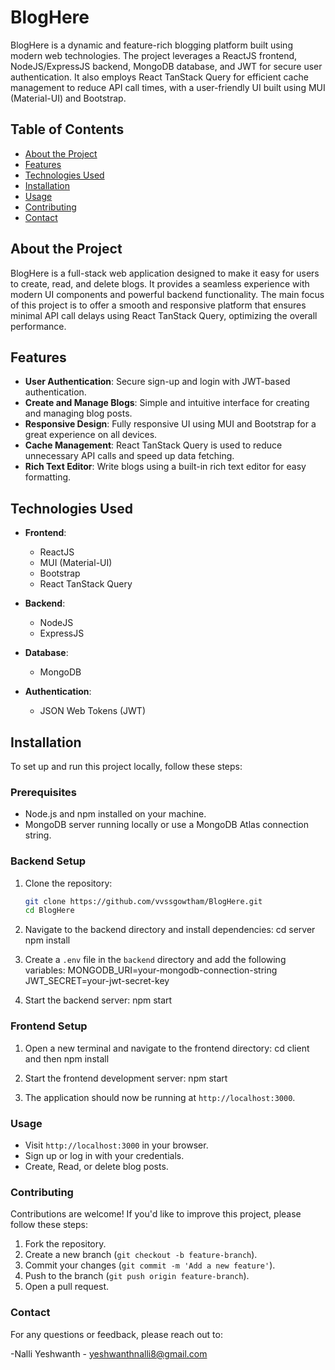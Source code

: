 # BlogHere

BlogHere is a dynamic and feature-rich blogging platform built using modern web technologies. The project leverages a ReactJS frontend, NodeJS/ExpressJS backend, MongoDB database, and JWT for secure user authentication. It also employs React TanStack Query for efficient cache management to reduce API call times, with a user-friendly UI built using MUI (Material-UI) and Bootstrap.

## Table of Contents

- [About the Project](#about-the-project)
- [Features](#features)
- [Technologies Used](#technologies-used)
- [Installation](#installation)
- [Usage](#usage)
- [Contributing](#contributing)
- [Contact](#contact)

## About the Project

BlogHere is a full-stack web application designed to make it easy for users to create, read, and delete blogs. It provides a seamless experience with modern UI components and powerful backend functionality. The main focus of this project is to offer a smooth and responsive platform that ensures minimal API call delays using React TanStack Query, optimizing the overall performance.

## Features

- **User Authentication**: Secure sign-up and login with JWT-based authentication.
- **Create and Manage Blogs**: Simple and intuitive interface for creating and managing blog posts.
- **Responsive Design**: Fully responsive UI using MUI and Bootstrap for a great experience on all devices.
- **Cache Management**: React TanStack Query is used to reduce unnecessary API calls and speed up data fetching.
- **Rich Text Editor**: Write blogs using a built-in rich text editor for easy formatting.

## Technologies Used

- **Frontend**: 
  - ReactJS
  - MUI (Material-UI)
  - Bootstrap
  - React TanStack Query

- **Backend**:
  - NodeJS
  - ExpressJS

- **Database**:
  - MongoDB

- **Authentication**:
  - JSON Web Tokens (JWT)

## Installation

To set up and run this project locally, follow these steps:

### Prerequisites
- Node.js and npm installed on your machine.
- MongoDB server running locally or use a MongoDB Atlas connection string.

### Backend Setup
1. Clone the repository:
   ```bash
   git clone https://github.com/vvssgowtham/BlogHere.git
   cd BlogHere

2. Navigate to the backend directory and install dependencies:
   cd server
   npm install

3. Create a `.env` file in the `backend` directory and add the following variables:
   MONGODB_URI=your-mongodb-connection-string
   JWT_SECRET=your-jwt-secret-key

4. Start the backend server:
   npm start

### Frontend Setup
1. Open a new terminal and navigate to the frontend directory: cd client and then npm install

2. Start the frontend development server: npm start

3. The application should now be running at `http://localhost:3000`.

### Usage

- Visit `http://localhost:3000` in your browser.
- Sign up or log in with your credentials.
- Create, Read, or delete blog posts.

### Contributing

Contributions are welcome! If you'd like to improve this project, please follow these steps:
1. Fork the repository.
2. Create a new branch (`git checkout -b feature-branch`).
3. Commit your changes (`git commit -m 'Add a new feature'`).
4. Push to the branch (`git push origin feature-branch`).
5. Open a pull request.

### Contact

For any questions or feedback, please reach out to:

-Nalli Yeshwanth - [yeshwanthnalli8@gmail.com](mailto:yeshwanthnalli8@gmail.com)

